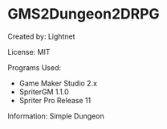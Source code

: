 # GMS2Dungeon2DRPG

Created by: Lightnet

License: MIT


Programs Used:
 * Game Maker Studio 2.x
  * SpriterGM 1.1.0
 * Spriter Pro Release 11



Information: Simple Dungeon
